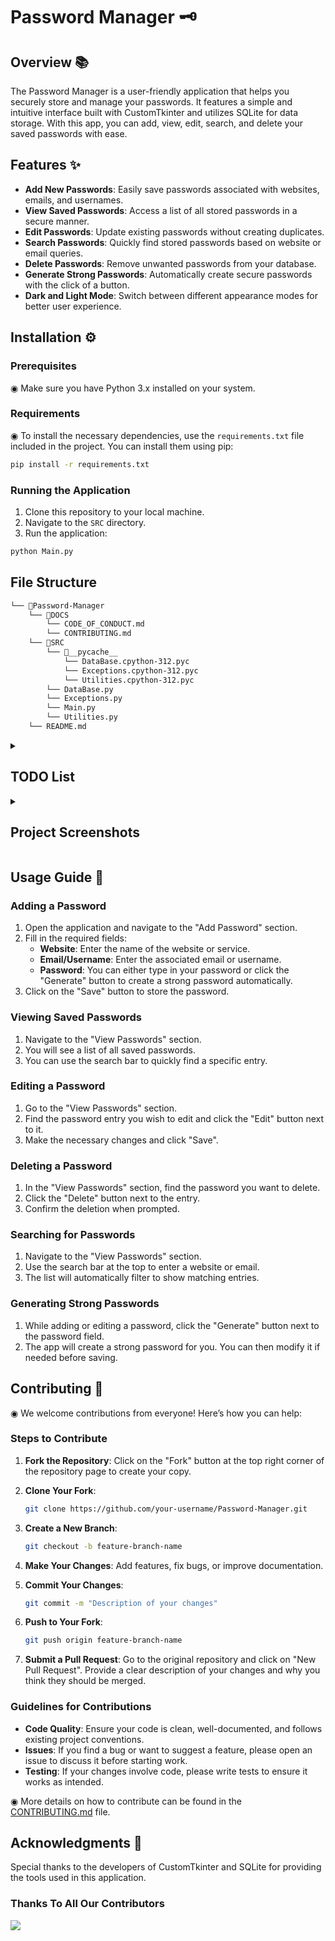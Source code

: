
# Password Manager 🗝️

## Overview 📚

The Password Manager is a user-friendly application that helps you securely store and manage your passwords. It features a simple and intuitive interface built with CustomTkinter and utilizes SQLite for data storage. With this app, you can add, view, edit, search, and delete your saved passwords with ease.

## Features ✨

- **Add New Passwords**: Easily save passwords associated with websites, emails, and usernames.
- **View Saved Passwords**: Access a list of all stored passwords in a secure manner.
- **Edit Passwords**: Update existing passwords without creating duplicates.
- **Search Passwords**: Quickly find stored passwords based on website or email queries.
- **Delete Passwords**: Remove unwanted passwords from your database.
- **Generate Strong Passwords**: Automatically create secure passwords with the click of a button.
- **Dark and Light Mode**: Switch between different appearance modes for better user experience.

## Installation ⚙️

### Prerequisites

◉ Make sure you have Python 3.x installed on your system.

### Requirements

◉ To install the necessary dependencies, use the `requirements.txt` file included in the project. You can install them using pip:

```bash
pip install -r requirements.txt
```

### Running the Application

1. Clone this repository to your local machine.
2. Navigate to the `SRC` directory.
3. Run the application:

```bash
python Main.py
```

## File Structure

```markdown
└── 📁Password-Manager
    └── 📁DOCS
        └── CODE_OF_CONDUCT.md
        └── CONTRIBUTING.md
    └── 📁SRC
        └── 📁__pycache__
            └── DataBase.cpython-312.pyc
            └── Exceptions.cpython-312.pyc
            └── Utilities.cpython-312.pyc
        └── DataBase.py
        └── Exceptions.py
        └── Main.py
        └── Utilities.py
    └── README.md
```

<details>
<summary><h2> TODO List </h2></summary>

1. **Enhance User Interface:**
   - Revise button placements and alignments for better UX.
   - Add tooltips or help icons for user guidance.
   - Implement a theme toggle (light/dark mode) for better accessibility.

2. **Improve Functionality:**
   - Implement password strength validation during password creation.
   - Add an option to categorize passwords (e.g., personal, work).
   - Introduce tags or labels for easier organization and searchability.
   - Allow exporting passwords to a CSV file for backup purposes.

3. **Implement Security Features:**
   - Add encryption for stored passwords for enhanced security.
   - Implement user authentication (master password) to access the app.
   - Enable secure password generation options (length, character types).

4. **Enhance Database Management:**
   - Implement a function to back up and restore the database.
   - Create a function to audit passwords for reusability or weak passwords.
   - Add data validation to ensure no duplicates are saved.

5. **Unit Testing:**
   - Write unit tests for critical functions (e.g., database interactions, password generation).
   - Set up automated testing with a CI/CD pipeline (e.g., GitHub Actions).

6. **Documentation:**
   - Expand the README.md with a usage guide and contribution instructions.
   - Create a wiki for detailed documentation on features and development guidelines.
   - Document the code with clear comments and docstrings for better readability.

7. **Code Refactoring:**
   - Review and refactor the code for better modularity and readability.
   - Optimize performance in database queries and UI responsiveness.

8. **User Feedback:**
   - Gather user feedback on the application’s usability and features.
   - Implement a feedback mechanism (e.g., a form or dialog within the app).

9. **Accessibility Improvements:**
   - Ensure the app meets accessibility standards (e.g., keyboard navigation, screen reader support).

10. **Mobile Compatibility:**
    - Explore options for creating a mobile version of the app using frameworks like Kivy or BeeWare.

</details>

<details>
<summary><h2>Project Screenshots</h2></summary>

![Main Interface](https://github.com/user-attachments/assets/aec80baf-91a6-4c5f-a0a5-734e763acb20)

![Password Entry](https://github.com/user-attachments/assets/59908581-28d4-4922-8fc4-187b9b27a598)

![Password List](https://github.com/user-attachments/assets/e5e4a3cb-87f0-45bd-af4b-f444c4f11cee)


</details>


## Usage Guide 📝

### Adding a Password
1. Open the application and navigate to the "Add Password" section.
2. Fill in the required fields:
   - **Website**: Enter the name of the website or service.
   - **Email/Username**: Enter the associated email or username.
   - **Password**: You can either type in your password or click the "Generate" button to create a strong password automatically.
3. Click on the "Save" button to store the password.

### Viewing Saved Passwords
1. Navigate to the "View Passwords" section.
2. You will see a list of all saved passwords.
3. You can use the search bar to quickly find a specific entry.

### Editing a Password
1. Go to the "View Passwords" section.
2. Find the password entry you wish to edit and click the "Edit" button next to it.
3. Make the necessary changes and click "Save".

### Deleting a Password
1. In the "View Passwords" section, find the password you want to delete.
2. Click the "Delete" button next to the entry.
3. Confirm the deletion when prompted.

### Searching for Passwords
1. Navigate to the "View Passwords" section.
2. Use the search bar at the top to enter a website or email.
3. The list will automatically filter to show matching entries.

### Generating Strong Passwords
1. While adding or editing a password, click the "Generate" button next to the password field.
2. The app will create a strong password for you. You can then modify it if needed before saving.

## Contributing 🤝

◉ We welcome contributions from everyone! Here’s how you can help:

### Steps to Contribute
1. **Fork the Repository**: Click on the "Fork" button at the top right corner of the repository page to create your copy.

2. **Clone Your Fork**:
   ```bash
   git clone https://github.com/your-username/Password-Manager.git
   ```

3. **Create a New Branch**:
   ```bash
   git checkout -b feature-branch-name
   ```

4. **Make Your Changes**: Add features, fix bugs, or improve documentation.

5. **Commit Your Changes**:
   ```bash
   git commit -m "Description of your changes"
   ```

6. **Push to Your Fork**:
   ```bash
   git push origin feature-branch-name
   ```

7. **Submit a Pull Request**: Go to the original repository and click on "New Pull Request". Provide a clear description of your changes and why you think they should be merged.

### Guidelines for Contributions
- **Code Quality**: Ensure your code is clean, well-documented, and follows existing project conventions.
- **Issues**: If you find a bug or want to suggest a feature, please open an issue to discuss it before starting work.
- **Testing**: If your changes involve code, please write tests to ensure it works as intended.

◉ More details on how to contribute can be found in the [CONTRIBUTING.md](DOCS/CONTRIBUTING.md) file.

## Acknowledgments 🙏
Special thanks to the developers of CustomTkinter and SQLite for providing the tools used in this application.

### Thanks To All Our Contributors 
<a href="https://github.com/SpreadSheets600/Password-Manager/graphs/contributors">
  <img src="https://contrib.rocks/image?repo=SpreadSheets600/Password-Manager" />
</a>
